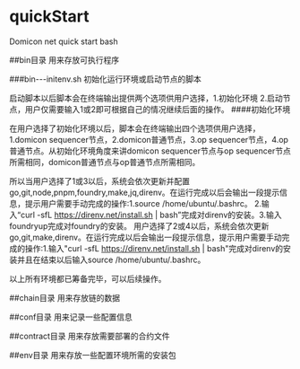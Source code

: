 # quickStart
Domicon net quick start bash


##bin目录
用来存放可执行程序

###bin---initenv.sh 初始化运行环境或启动节点的脚本

启动脚本以后脚本会在终端输出提供两个选项供用户选择，1.初始化环境  2.启动节点，用户仅需要输入1或2即可根据自己的情况继续后面的操作。
####初始化环境

在用户选择了初始化环境以后，脚本会在终端输出四个选项供用户选择，1.domicon sequencer节点，2.domicon普通节点，3.op sequencer节点，4.op普通节点。从初始化环境角度来讲domicon sequencer节点与op sequencer节点所需相同，domicon普通节点与op普通节点所需相同。

所以当用户选择了1或3以后，系统会依次更新并配置go,git,node,pnpm,foundry,make,jq,direnv。在运行完成以后会输出一段提示信息，提示用户需要手动完成的操作:1.source /home/ubuntu/.bashrc。 2.输入“curl -sfL https://direnv.net/install.sh | bash”完成对direnv的安装。3.输入foundryup完成对foundry的安装。
用户选择了2或4以后，系统会依次更新go,git,make,direnv。在运行完成以后会输出一段提示信息，提示用户需要手动完成的操作:1.输入"curl -sfL https://direnv.net/install.sh | bash"完成对direnv的安装并且在结束以后输入source /home/ubuntu/.bashrc。

以上所有环境都已筹备完毕，可以后续操作。



##chain目录
用来存放链的数据

##conf目录
用来记录一些配置信息

##contract目录
用来存放需要部署的合约文件

##env目录
用来存放一些配置环境所需的安装包


